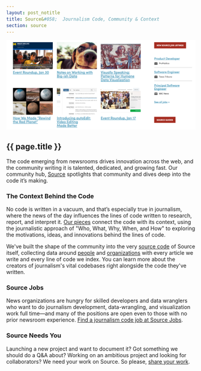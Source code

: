 ```yaml
---
layout: post_notitle
title: Source&#058;  Journalism Code, Community & Context
section: source
---
```

<img src="/media/img/source-new.png" class="topline">

<h2>{{ page.title }}</h2>
<p class="bodybig">The code emerging from newsrooms drives innovation across the web, and the community writing it is talented, dedicated, and growing fast. Our community hub, <a href="http://source.opennews.org">Source</a> spotlights that community and dives deep into the code it&#8217;s making.</p>

### The Context Behind the Code

No code is written in a vacuum, and that&#8217;s especially true in journalism, where the news of the day influences the lines of code written to research, report, and interpret it. <a href="http://source.opennews.org/articles/">Our pieces</a> connect the code with its context, using the journalistic approach of "Who, What, Why, When, and How" to exploring the motivations, ideas, and innovations behind the lines of code.

We've built the shape of the community into the very <a href="https://github.com/OpenNews/opennews-source">source code</a> of Source itself, collecting data around <a href="http://source.opennews.org/people">people</a> and <a href="http://source.opennews.org/organizations">organizations</a> with every article we write and every line of code we index. You can learn more about the creators of journalism's vital codebases right alongside the code they've written.

### Source Jobs

News organizations are hungry for skilled developers and data wranglers who want to do journalism development, data-wrangling, and visualization work full time—and many of the positions are open even to those with no prior newsroom experience. [Find a journalism code job at Source Jobs](https://source.opennews.org/jobs/).


### Source Needs You

Launching a new project and want to document it? Got something we should do a Q&amp;A about? Working on an ambitious project and looking for collaborators?  We need your work on Source. So please, <a href="http://source.opennews.org/contribute/">share your work</a>.
